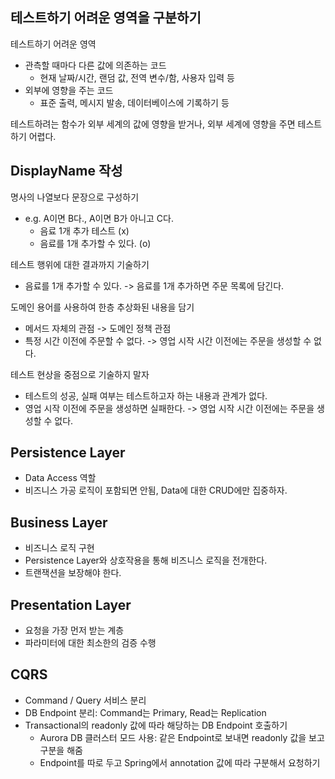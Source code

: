 ## 테스트하기 어려운 영역을 구분하기

테스트하기 어려운 영역

- 관측할 때마다 다른 값에 의존하는 코드
    - 현재 날짜/시간, 랜덤 값, 전역 변수/함, 사용자 입력 등
- 외부에 영향을 주는 코드
    - 표준 출력, 메시지 발송, 데이터베이스에 기록하기 등

테스트하려는 함수가 외부 세계의 값에 영향을 받거나, 외부 세계에 영향을 주면 테스트하기 어렵다.

## DisplayName 작성

명사의 나열보다 문장으로 구성하기

- e.g. A이면 B다., A이면 B가 아니고 C다.
    - 음료 1개 추가 테스트 (x)
    - 음료를 1개 추가할 수 있다. (o)

테스트 행위에 대한 결과까지 기술하기

- 음료를 1개 추가할 수 있다. -> 음료를 1개 추가하면 주문 목록에 담긴다.

도메인 용어를 사용하여 한층 추상화된 내용을 담기

- 메서드 자체의 관점 -> 도메인 정책 관점
- 특정 시간 이전에 주문할 수 없다. -> 영업 시작 시간 이전에는 주문을 생성할 수 없다.

테스트 현상을 중점으로 기술하지 말자
- 테스트의 성공, 실패 여부는 테스트하고자 하는 내용과 관계가 없다.
- 영업 시작 이전에 주문을 생성하면 실패한다. -> 영업 시작 시간 이전에는 주문을 생성할 수 없다.

## Persistence Layer
- Data Access 역할
- 비즈니스 가공 로직이 포함되면 안됨, Data에 대한 CRUD에만 집중하자.

## Business Layer
- 비즈니스 로직 구현
- Persistence Layer와 상호작용을 통해 비즈니스 로직을 전개한다.
- 트랜잭션을 보장해야 한다.

## Presentation Layer
- 요청을 가장 먼저 받는 계층
- 파라미터에 대한 최소한의 검증 수행

## CQRS
- Command / Query 서비스 분리
- DB Endpoint 분리: Command는 Primary, Read는 Replication
- Transactional의 readonly 값에 따라 해당하는 DB Endpoint 호출하기
  - Aurora DB 클러스터 모드 사용: 같은 Endpoint로 보내면 readonly 값을 보고 구분을 해줌
  - Endpoint를 따로 두고 Spring에서 annotation 값에 따라 구분해서 요청하기
